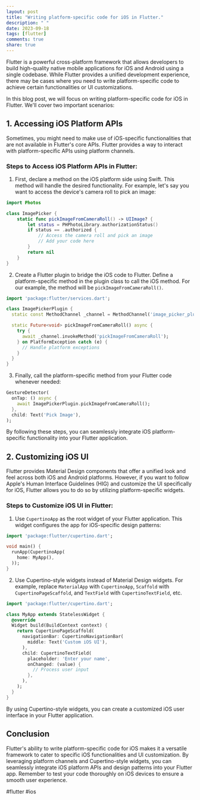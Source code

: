 ```yaml
---
layout: post
title: "Writing platform-specific code for iOS in Flutter."
description: " "
date: 2023-09-18
tags: [flutter]
comments: true
share: true
---
```


Flutter is a powerful cross-platform framework that allows developers to build high-quality native mobile applications for iOS and Android using a single codebase. While Flutter provides a unified development experience, there may be cases where you need to write platform-specific code to achieve certain functionalities or UI customizations.

In this blog post, we will focus on writing platform-specific code for iOS in Flutter. We'll cover two important scenarios:

## 1. Accessing iOS Platform APIs

Sometimes, you might need to make use of iOS-specific functionalities that are not available in Flutter's core APIs. Flutter provides a way to interact with platform-specific APIs using platform channels.

### Steps to Access iOS Platform APIs in Flutter:

1. First, declare a method on the iOS platform side using Swift. This method will handle the desired functionality. For example, let's say you want to access the device's camera roll to pick an image:

```swift
import Photos

class ImagePicker {
    static func pickImageFromCameraRoll() -> UIImage? {
        let status = PHPhotoLibrary.authorizationStatus()
        if status == .authorized {
            // Access the camera roll and pick an image
            // Add your code here
        }
        return nil
    }
}
```

2. Create a Flutter plugin to bridge the iOS code to Flutter. Define a platform-specific method in the plugin class to call the iOS method. For our example, the method will be `pickImageFromCameraRoll()`.

```dart
import 'package:flutter/services.dart';

class ImagePickerPlugin {
  static const MethodChannel _channel = MethodChannel('image_picker_plugin');

  static Future<void> pickImageFromCameraRoll() async {
    try {
      await _channel.invokeMethod('pickImageFromCameraRoll');
    } on PlatformException catch (e) {
      // Handle platform exceptions
    }
  }
}
```

3. Finally, call the platform-specific method from your Flutter code whenever needed:

```dart
GestureDetector(
  onTap: () async {
    await ImagePickerPlugin.pickImageFromCameraRoll();
  },
  child: Text('Pick Image'),
);
```

By following these steps, you can seamlessly integrate iOS platform-specific functionality into your Flutter application.

## 2. Customizing iOS UI

Flutter provides Material Design components that offer a unified look and feel across both iOS and Android platforms. However, if you want to follow Apple's Human Interface Guidelines (HIG) and customize the UI specifically for iOS, Flutter allows you to do so by utilizing platform-specific widgets.

### Steps to Customize iOS UI in Flutter:

1. Use `CupertinoApp` as the root widget of your Flutter application. This widget configures the app for iOS-specific design patterns:

```dart
import 'package:flutter/cupertino.dart';

void main() {
  runApp(CupertinoApp(
    home: MyApp(),
  ));
}
```

2. Use Cupertino-style widgets instead of Material Design widgets. For example, replace `MaterialApp` with `CupertinoApp`, `Scaffold` with `CupertinoPageScaffold`, and `TextField` with `CupertinoTextField`, etc.

```dart
import 'package:flutter/cupertino.dart';

class MyApp extends StatelessWidget {
  @override
  Widget build(BuildContext context) {
    return CupertinoPageScaffold(
      navigationBar: CupertinoNavigationBar(
        middle: Text('Custom iOS UI'),
      ),
      child: CupertinoTextField(
        placeholder: 'Enter your name',
        onChanged: (value) {
          // Process user input
        },
      ),
    );
  }
}
```

By using Cupertino-style widgets, you can create a customized iOS user interface in your Flutter application.

## Conclusion

Flutter's ability to write platform-specific code for iOS makes it a versatile framework to cater to specific iOS functionalities and UI customization. By leveraging platform channels and Cupertino-style widgets, you can seamlessly integrate iOS platform APIs and design patterns into your Flutter app. Remember to test your code thoroughly on iOS devices to ensure a smooth user experience.

#flutter #ios